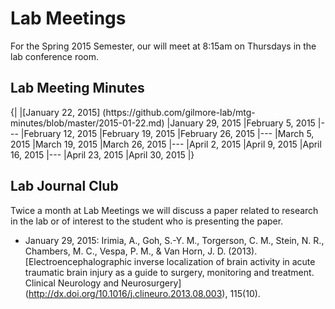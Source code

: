 # Lab Meetings
For the Spring 2015 Semester, our will meet at 8:15am on Thursdays in the lab conference room. 
   
## Lab Meeting Minutes

<table>
{|
|[January 22, 2015] (https://github.com/gilmore-lab/mtg-minutes/blob/master/2015-01-22.md)
|January 29, 2015
|February 5, 2015
|---
|February 12, 2015
|February 19, 2015
|February 26, 2015
|---
|March 5, 2015
|March 19, 2015
|March 26, 2015
|---
|April 2, 2015
|April 9, 2015
|April 16, 2015
|---
|April 23, 2015
|April 30, 2015
|}

## Lab Journal Club

Twice a month at Lab Meetings we will discuss a paper related to research in the lab or of interest to the student who is presenting the paper.

- January 29, 2015: Irimia, A., Goh, S.-Y. M., Torgerson, C. M., Stein, N. R., Chambers, M. C., Vespa, P. M., & Van Horn, J. D. (2013). [Electroencephalographic inverse localization of brain activity in acute traumatic brain injury as a guide to surgery, monitoring and treatment. Clinical Neurology and Neurosurgery] (http://dx.doi.org/10.1016/j.clineuro.2013.08.003), 115(10).


